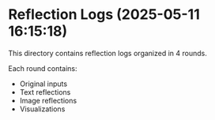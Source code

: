 # Reflection Logs (2025-05-11 16:15:18)

This directory contains reflection logs organized in 4 rounds.

Each round contains:
- Original inputs
- Text reflections
- Image reflections
- Visualizations